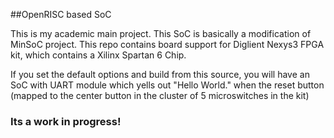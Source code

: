 ##OpenRISC based SoC

This is my academic main project. This SoC is basically a modification of MinSoC project. This repo contains board support for Diglient Nexys3 FPGA kit, which contains a Xilinx Spartan 6 Chip.

If you set the default options and build from this source, you will have an SoC with UART module which yells out "Hello World." when the reset button (mapped to the center button in the cluster of 5 microswitches in the kit)

### Its a work in progress!
